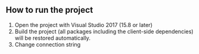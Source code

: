 ## How to run the project

1. Open the project with Visual Studio 2017 (15.8 or later)
2. Build the project (all packages including the client-side dependencies) will be restored automatically.
3. Change connection string
